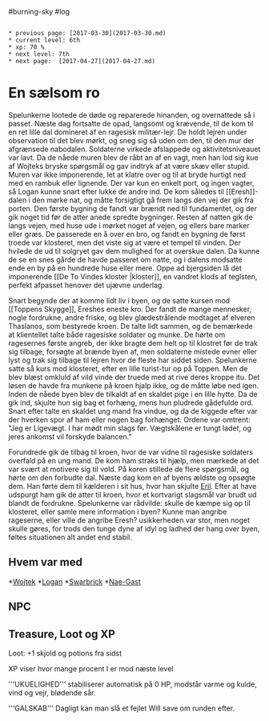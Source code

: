 #burning-sky #log

```ad-info

* previous page: [2017-03-30](2017-03-30.md)
* current level: 6th
* xp: 70 %
* next level: 7th
* next page:  [2017-04-27](2017-04-27.md) 
```

# En sælsom ro  
Spelunkerne lootede de døde og reparerede hinanden, og overnattede så i passet. Næste dag fortsatte de opad, langsomt og krævende, til de kom til en ret lille dal domineret af en ragesisk militær-lejr. De holdt lejren under observation til det blev mørkt, og sneg sig så uden om den, til den mur der afgrænsede nabodalen. Soldaterne virkede afslappede og aktivitetsniveauet var lavt. Da de nåede muren blev de råbt an af en vagt, men han lod sig kue af Wojteks bryske spørgsmål og gav indtryk af at være skæv eller stupid. Muren var ikke imponerende, let at klatre over og til at bryde hurtigt ned med en rambuk eller lignende. Der var kun en enkelt port, og ingen vagter, så Logan kunne snart efter lukke de andre ind. De kom således til [[Eresh]]-dalen i den mørke nat, og måtte forsigtigt gå frem langs den vej der gik fra porten. Den første bygning de fandt var brændt ned til fundamentet, og der gik noget tid før de atter anede spredte bygninger. Resten af natten gik de langs vejen, med huse ude i mørket noget af vejen, og ellers bare marker eller græs. De passerede en å over en bro, og fandt en bygning de først troede var klosteret, men det viste sig at være et tempel til vinden. Der hvilede de ud til solgryet gav dem mulighed for at overskue dalen. Da kunne de se en snes gårde de havde passeret om natte, og i dalens modsatte ende en by på en hundrede huse eller mere. Oppe ad bjergsiden lå det imponerende [[De To Vindes kloster |kloster]], en vandret klods af teglsten, perfekt afpasset henover det ujævne underlag.
Snart begynde der at komme lidt liv i byen, og de satte kursen mod [[Toppens Skygge]], Ereshes eneste kro. Der fandt de mange mennesker, nogle fordrukne, andre friske, og blev glædestrålende modtaget af elveren Thaslanos, som bestyrede kroen. De talte lidt sammen, og de bemærkede at klientellet talte både ragesiske soldater og munke. De hørte om ragesernes første angreb, der ikke bragte dem helt op til klostret før de trak sig tilbage, forsøgte at brænde byen af, men soldaterne mistede evner eller lyst og trak sig tilbage til lejren hvor de fleste har siddet siden. Spelunkerne satte så kurs mod klosteret, efter en lille turist-tur op på Toppen. Men de blev blæst omkluld af vild vinde der truede med at rive deres kroppe itu. Det løsen de havde fra munkene på kroen hjalp ikke, og de måtte løbe ned igen. Inden de nåede byen blev de tilkaldt af en skaldet pige i en lille hytte. Da de gik ind, skjulte hun sig bag et forhæng, mens hun pludrede gådefulde ord. Snart efter talte en skaldet ung mand fra vindue, og da de kiggede efter var der hverken spor af ham eller nogen bag forhænget. Ordene var omtrent: "Jeg er Ligevægt. I har mødt min slags før. Vægtskålene er tungt ladet, og jeres ankomst vil forskyde balancen."
Forundrede gik de tilbag til kroen, hvor de var vidne til ragesiske soldaters overfald på en ung mand. De kom ham straks til hjælp, men mærkede at det var svært at motivere sig til vold. På koren stillede de flere spørgsmål, og hørte om den forbudte dal. Næste dag kom en af byens ældste og opsøgte dem. Han førte dem til kælderen i sit hus, hvor han skjulte [Eril](Eril.md). Efter at have udspurgt ham gik de atter til kroen, hvor et kortvarigt slagsmål var brudt ud blandt de fordrukne. Spelunkerne var rådvilde: skulle de kæmpe sig op til klosteret, eller samle mere information i byen? Kunne man angribe rageserne, eller ville de angribe Eresh? usikkerheden var stor, men noget skulle gøres, for trods den tunge dyne af idyl og ladhed der hang over byen, føltes situationen alt andet end stabil. 
## Hvem var med 
*[Wojtek](Wojtek.md)
*[Logan](Logan.md)
*[Swarbrick](Swarbrick%20Everwood.md)
*[Nae-Gast](Nae-Gast%20Oldknist.md) 
## NPC 
## Treasure, Loot og XP 
Loot: +1 skjold og potions fra sidst
XP viser hvor mange procent I er mod næste level
'''UKUELIGHED''' stabiliserer automatisk på 0 HP, modstår varme og kulde, vind og vejr, blødende sår.
'''GALSKAB''' Dagligt kan man slå et fejlet Will save om runden efter.
